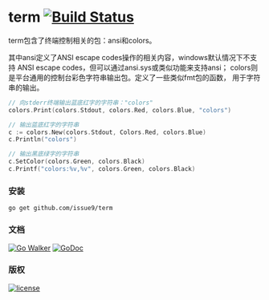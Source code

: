 term [![Build Status](https://travis-ci.org/issue9/term.svg?branch=master)](https://travis-ci.org/issue9/term)
======

term包含了终端控制相关的包：ansi和colors。

其中ansi定义了ANSI escape codes操作的相关内容，windows默认情况下不支持
ANSI escape codes，但可以通过ansi.sys或类似功能来支持ansi；
colors则是平台通用的控制台彩色字符串输出包。定义了一些类似fmt包的函数，
用于字符串的输出。

```go
// 向stderr终端输出蓝底红字的字符串："colors"
colors.Print(colors.Stdout, colors.Red, colors.Blue, "colors")

// 输出蓝底红字的字符串
c := colors.New(colors.Stdout, Colors.Red, colors.Blue)
c.Println("colors")

// 输出黑底绿字的字符串
c.SetColor(colors.Green, colors.Black)
c.Printf("colors:%v,%v", colors.Green, colors.Black)
```

### 安装

```shell
go get github.com/issue9/term
```


### 文档

[![Go Walker](http://gowalker.org/api/v1/badge)](http://gowalker.org/github.com/issue9/term)
[![GoDoc](https://godoc.org/github.com/issue9/term?status.svg)](https://godoc.org/github.com/issue9/term)


### 版权

[![license](http://img.shields.io/badge/license-MIT-red.svg?style=flat)](https://github.com/issue9/term/blob/master/LICENSE)
